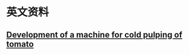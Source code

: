 # 英文资料

## [Development of a machine for cold pulping of tomato](https://pakjas.com.pk/papers/65.pdf)

